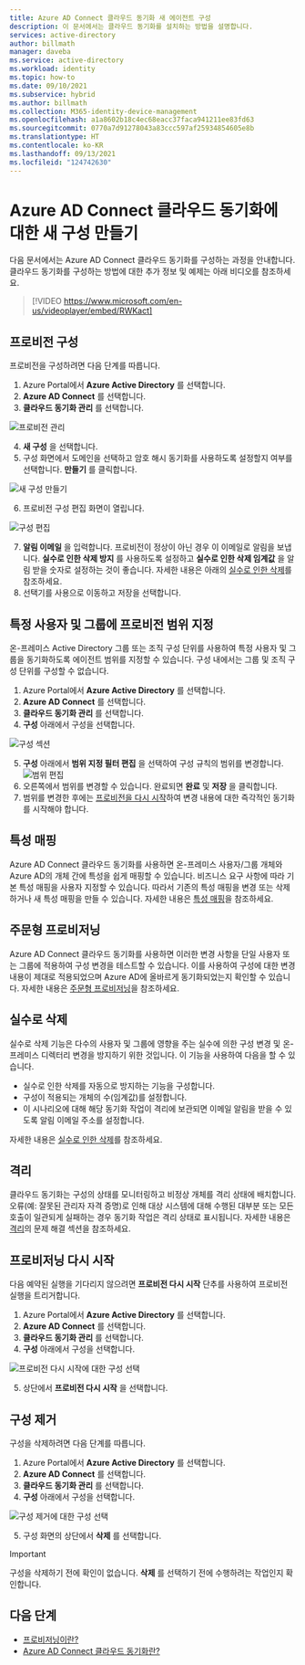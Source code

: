 ```yaml
---
title: Azure AD Connect 클라우드 동기화 새 에이전트 구성
description: 이 문서에서는 클라우드 동기화를 설치하는 방법을 설명합니다.
services: active-directory
author: billmath
manager: daveba
ms.service: active-directory
ms.workload: identity
ms.topic: how-to
ms.date: 09/10/2021
ms.subservice: hybrid
ms.author: billmath
ms.collection: M365-identity-device-management
ms.openlocfilehash: a1a8602b18c4ec68eacc37faca941211ee83fd63
ms.sourcegitcommit: 0770a7d91278043a83ccc597af25934854605e8b
ms.translationtype: HT
ms.contentlocale: ko-KR
ms.lasthandoff: 09/13/2021
ms.locfileid: "124742630"
---
```

# <a name="create-a-new-configuration-for-azure-ad-connect-cloud-sync"></a>Azure AD Connect 클라우드 동기화에 대한 새 구성 만들기

다음 문서에서는 Azure AD Connect 클라우드 동기화를 구성하는 과정을 안내합니다. 클라우드 동기화를 구성하는 방법에 대한 추가 정보 및 예제는 아래 비디오를 참조하세요.


> [!VIDEO https://www.microsoft.com/en-us/videoplayer/embed/RWKact]


## <a name="configure-provisioning"></a>프로비전 구성
프로비전을 구성하려면 다음 단계를 따릅니다.

 1. Azure Portal에서 **Azure Active Directory** 를 선택합니다.
 2. **Azure AD Connect** 를 선택합니다.
 3. **클라우드 동기화 관리** 를 선택합니다.

 ![프로비전 관리](media/how-to-install/install-6.png)
 
 4. **새 구성** 을 선택합니다.
 5. 구성 화면에서 도메인을 선택하고 암호 해시 동기화를 사용하도록 설정할지 여부를 선택합니다. **만들기** 를 클릭합니다.  
 
 ![새 구성 만들기](media/how-to-configure/configure-1.png)


 6.  프로비전 구성 편집 화면이 열립니다.

   ![구성 편집](media/how-to-configure/con-1.png)

 7. **알림 이메일** 을 입력합니다. 프로비전이 정상이 아닌 경우 이 이메일로 알림을 보냅니다.  **실수로 인한 삭제 방지** 를 사용하도록 설정하고 **실수로 인한 삭제 임계값** 을 알림 받을 숫자로 설정하는 것이 좋습니다.  자세한 내용은 아래의 [실수로 인한 삭제](#accidental-deletions)를 참조하세요.
 8. 선택기를 사용으로 이동하고 저장을 선택합니다.

## <a name="scope-provisioning-to-specific-users-and-groups"></a>특정 사용자 및 그룹에 프로비전 범위 지정
온-프레미스 Active Directory 그룹 또는 조직 구성 단위를 사용하여 특정 사용자 및 그룹을 동기화하도록 에이전트 범위를 지정할 수 있습니다. 구성 내에서는 그룹 및 조직 구성 단위를 구성할 수 없습니다. 

 1.  Azure Portal에서 **Azure Active Directory** 를 선택합니다.
 2. **Azure AD Connect** 를 선택합니다.
 3. **클라우드 동기화 관리** 를 선택합니다.
 4. **구성** 아래에서 구성을 선택합니다.

 ![구성 섹션](media/how-to-configure/scope-1.png)
 
 5. **구성** 아래에서 **범위 지정 필터 편집** 을 선택하여 구성 규칙의 범위를 변경합니다.
 ![범위 편집](media/how-to-configure/scope-3.png)
 7. 오른쪽에서 범위를 변경할 수 있습니다.  완료되면 **완료** 및 **저장** 을 클릭합니다.
 8. 범위를 변경한 후에는 [프로비전을 다시 시작](#restart-provisioning)하여 변경 내용에 대한 즉각적인 동기화를 시작해야 합니다.

## <a name="attribute-mapping"></a>특성 매핑
Azure AD Connect 클라우드 동기화를 사용하면 온-프레미스 사용자/그룹 개체와 Azure AD의 개체 간에 특성을 쉽게 매핑할 수 있습니다.  비즈니스 요구 사항에 따라 기본 특성 매핑을 사용자 지정할 수 있습니다. 따라서 기존의 특성 매핑을 변경 또는 삭제하거나 새 특성 매핑을 만들 수 있습니다.  자세한 내용은 [특성 매핑](how-to-attribute-mapping.md)을 참조하세요.

## <a name="on-demand-provisioning"></a>주문형 프로비저닝
Azure AD Connect 클라우드 동기화를 사용하면 이러한 변경 사항을 단일 사용자 또는 그룹에 적용하여 구성 변경을 테스트할 수 있습니다.  이를 사용하여 구성에 대한 변경 내용이 제대로 적용되었으며 Azure AD에 올바르게 동기화되었는지 확인할 수 있습니다.  자세한 내용은 [주문형 프로비저닝](how-to-on-demand-provision.md)을 참조하세요.

## <a name="accidental-deletions"></a>실수로 삭제
실수로 삭제 기능은 다수의 사용자 및 그룹에 영향을 주는 실수에 의한 구성 변경 및 온-프레미스 디렉터리 변경을 방지하기 위한 것입니다.  이 기능을 사용하여 다음을 할 수 있습니다.

- 실수로 인한 삭제를 자동으로 방지하는 기능을 구성합니다. 
- 구성이 적용되는 개체의 수(임계값)를 설정합니다. 
- 이 시나리오에 대해 해당 동기화 작업이 격리에 보관되면 이메일 알림을 받을 수 있도록 알림 이메일 주소를 설정합니다. 

자세한 내용은 [실수로 인한 삭제](how-to-accidental-deletes.md)를 참조하세요.

## <a name="quarantines"></a>격리
클라우드 동기화는 구성의 상태를 모니터링하고 비정상 개체를 격리 상태에 배치합니다. 오류(예: 잘못된 관리자 자격 증명)로 인해 대상 시스템에 대해 수행된 대부분 또는 모든 호출이 일관되게 실패하는 경우 동기화 작업은 격리 상태로 표시됩니다.  자세한 내용은 [격리](how-to-troubleshoot.md#provisioning-quarantined-problems)의 문제 해결 섹션을 참조하세요.

## <a name="restart-provisioning"></a>프로비저닝 다시 시작 
다음 예약된 실행을 기다리지 않으려면 **프로비전 다시 시작** 단추를 사용하여 프로비전 실행을 트리거합니다. 
 1.  Azure Portal에서 **Azure Active Directory** 를 선택합니다.
 2. **Azure AD Connect** 를 선택합니다.
 3.  **클라우드 동기화 관리** 를 선택합니다.
 4. **구성** 아래에서 구성을 선택합니다.

   ![프로비전 다시 시작에 대한 구성 선택](media/how-to-configure/scope-1.png)

 5. 상단에서 **프로비전 다시 시작** 을 선택합니다.

## <a name="remove-a-configuration"></a>구성 제거
구성을 삭제하려면 다음 단계를 따릅니다.

 1.  Azure Portal에서 **Azure Active Directory** 를 선택합니다.
 2. **Azure AD Connect** 를 선택합니다.
 3. **클라우드 동기화 관리** 를 선택합니다.
 4. **구성** 아래에서 구성을 선택합니다.
   
   ![구성 제거에 대한 구성 선택](media/how-to-configure/scope-1.png)

 5. 구성 화면의 상단에서 **삭제** 를 선택합니다.

>[!IMPORTANT]
>구성을 삭제하기 전에 확인이 없습니다. **삭제** 를 선택하기 전에 수행하려는 작업인지 확인합니다.


## <a name="next-steps"></a>다음 단계 

- [프로비저닝이란?](what-is-provisioning.md)
- [Azure AD Connect 클라우드 동기화란?](what-is-cloud-sync.md)
